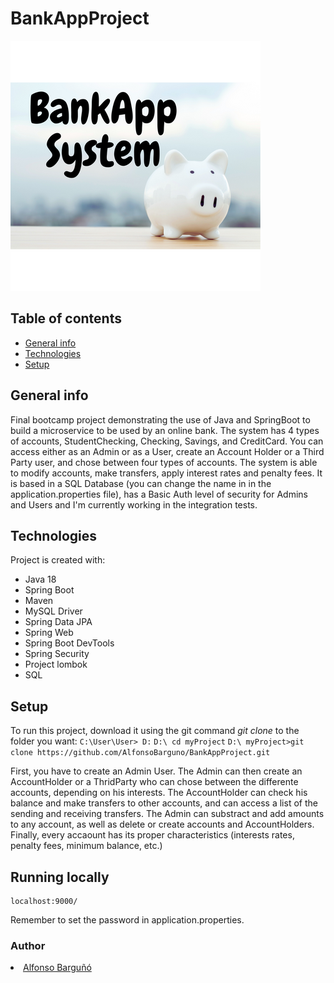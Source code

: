 # BankAppProject
![cover](https://github.com/AlfonsoBarguno/BankAppProject/blob/main/BankAppSystem.png)
## Table of contents
* [General info](#general-info)
* [Technologies](#technologies)
* [Setup](#setup)

## General info
Final bootcamp project demonstrating the use of Java and SpringBoot to build a microservice to be used by an online bank.
The system has 4 types of accounts, StudentChecking, Checking, Savings, and CreditCard. You can access either as an Admin or as a User, create an Account Holder or a Third Party user, and chose between four types of accounts. 
The system is able to modify accounts, make transfers, apply interest rates and penalty fees.
It is based in a SQL Database (you can change the name in in the application.properties file), has a Basic Auth level of security for Admins and Users and I'm currently working in the integration tests.

## Technologies
Project is created with:
- Java 18
- Spring Boot
- Maven
- MySQL Driver
- Spring Data JPA
- Spring Web
- Spring Boot DevTools
- Spring Security
- Project lombok
- SQL


	
## Setup
To run this project, download it using the git command *git clone* to the folder you want:
    ```
    C:\User\User> D:
    ```
    ```
    D:\ cd myProject
    ```
    ```
    D:\ myProject>git clone https://github.com/AlfonsoBarguno/BankAppProject.git
    ```

First, you have to create an Admin User. The Admin can then create an AccountHolder or a ThridParty who can chose between the differente accounts, depending on his interests. 
The AccountHolder can check his balance and make transfers to other accounts, and can access a list of the sending and receiving transfers. The Admin can substract and add amounts to any account, as well as delete or create accounts and AccountHolders.
Finally, every accaount has its proper characteristics (interests rates, penalty fees, minimum balance, etc.)



## Running locally 
```
localhost:9000/
```
Remember to set the password in application.properties.




### Author
<li><a href="https://github.com/AlfonsoBarguno">Alfonso Barguñó</a></li>






